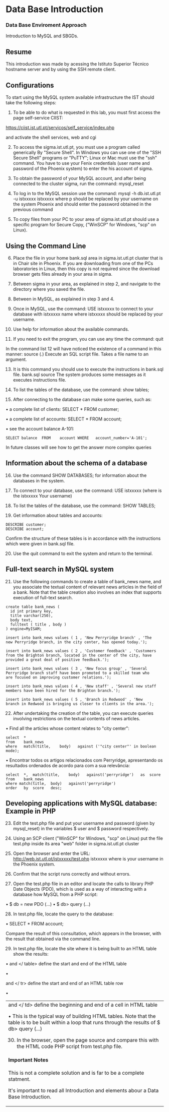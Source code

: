 # Data Base Introduction

### Data Base Enviroment Approach

Introduction to MySQL and SBGDs.


## Resume

This introduction was made by acessing the Istituto Superior Técnico hostname server and by using the SSH remote client.


## Configurations

To start using the MySQL system available infrastructure the IST should take the following steps: 

1. To be able to do what is requested in this lab, you must first access the page 
self-service CIIST:

https://ciist.ist.utl.pt/servicos/self_service/index.php

and activate the shell services, web and cgi 

2. To access the sigma.ist.utl.pt, you must use a program called generically 
By "Secure Shell". In Windows you can use one of the "SSH Secure Shell" programs 
or "PuTTY"; Linux or Mac must use the "ssh" command. You have to use your 
Fenix ​​credentials (user name and password of the Phoenix system) to enter the 
his account of sigma. 

3. To obtain the password of your MySQL account, and after being connected to the cluster sigma, 
run the command: mysql_reset 

4. To log in to the MySQL session use the command: mysql -h db.ist.utl.pt -u 
istxxxxx istxxxxx where p should be replaced by your username on the system 
Phoenix and should enter the password obtained in the previous command 

5. To copy files from your PC to your area of sigma.ist.utl.pt should use a 
specific program for Secure Copy, ("WinSCP" for Windows, "scp" on Linux).


## Using the Command Line

6. Place the file in your home bank.sql area in sigma.ist.utl.pt cluster that is in 
Chair site in Phoenix. If you are downloading from one of the PCs 
laboratories in Linux, then this copy is not required since the download 
browser gets files already in your area in sigma. 

7. Between sigma in your area, as explained in step 2, and navigate to the directory 
where you saved the file. 

8. Between in MySQL, as explained in step 3 and 4. 

9. Once in MySQL, use the command: USE istxxxxx 
to connect to your database with istxxxxx name where istxxxxx should be 
replaced by your username. 

10. Use help for information about the available commands. 

11. If you need to exit the program, you can use any time the command: quit 

In the command list 12 will have noticed the existence of a command in this manner: 
source (\.) Execute an SQL script file. Takes a file name to an argument. 

13. It is this command you should use to execute the instructions in bank.sql file. 
bank.sql source 
The system produces some messages as it executes instructions file. 

14. To list the tables of the database, use the command: show tables; 

15. After connecting to the database can make some queries, such as: 

• a complete list of clients: SELECT * FROM customer; 

• a complete list of accounts: SELECT * FROM account; 

• see the account balance A-101:

```
SELECT balance	FROM	account	WHERE	account_number='A-101';
```

In future classes will see how to get the answer more complex queries


## Information about the schema of a database

16. Use the command SHOW DATABASES; for information about the databases 
in the system. 

17. To connect to your database, use the command: USE istxxxxx (where is the istxxxxx 
Your username) 

18. To list the tables of the database, use the command: SHOW TABLES; 

19. Get information about tables and accounts:

```
DESCRIBE customer;
DESCRIBE account;
```

Confirm the structure of these tables is in accordance with the instructions which were 
given in bank.sql file. 

20. Use the quit command to exit the system and return to the terminal.


## Full-text search in MySQL system

21. Use the following commands to create a table of bank_news name, and you 
associate the textual content of relevant news articles in the field of a 
bank. Note that the table creation also involves an index that supports 
execution of full-text search.

```
create table bank_news (
  id int primary key, 
  title varchar(250),
  body text,
  fulltext ( title , body )
) engine=MyISAM;

insert into bank_news values ( 1 , 'New Perryridge branch' , 'The
new Perryridge branch, in the city center, has opened today.');

insert into bank_news values ( 2 , 'Customer feedback' , 'Customers 
from the Brighton branch, located in the center of the city, have 
provided a great deal of positive feedback.');

insert into bank_news values ( 3 , 'New focus group' , 'Several 
Perryridge branch staff have been promoted to a skilled team who 
are focused on improving customer relations.');

insert into bank_news values ( 4 , 'New staff' , 'Several new staff 
members have been hired for the Brighton branch.');

insert into bank_news values ( 5 , 'Branch in Redwood' , 'New 
branch in Redwood is bringing us closer to clients in the area.');
```

22. After undertaking the creation of the table, you can execute queries involving restrictions 
on the textual contents of news articles. 

• Find all the articles whose content relates to "city center":

```
select	*	
from	bank_news	
where	match(title,	body)	against	('"city	center"' in	boolean	mode);
```

• Encontrar	 todos	 os	 artigos	 relacionados	 com	 Perryridge,	 apresentando	 os	
resultados	ordenados	de	acordo	para	com	a	sua	relevância:

```
select	*,	match(title,	body)	against('perryridge')	as	score
from	bank_news
where match(title,	body)	against('perryridge')
order	by	score	desc;
```


## Developing applications with MySQL database: Example in PHP

23. Edit the test.php file and put your username and password (given by 
mysql_reset) in the variables $ user and $ password respectively. 

24. Using an SCP client ("WinSCP" for Windows, "scp" on Linux) put the file 
test.php inside its area "web" folder in sigma.ist.utl.pt cluster 

25. Open the browser and enter the URL: 
http://web.ist.utl.pt/istxxxxx/test.php 
istxxxxx where is your username in the Phoenix system. 

26. Confirm that the script runs correctly and without errors. 

27. Open the test.php file in an editor and locate the calls to library PHP Date 
Objects (PDO), which is used as a way of interacting with a database 
how MySQL from a PHP script: 

• $ db = new PDO (...) 
• $ db> query (...) 

28. In test.php file, locate the query to the database: 

• SELECT * FROM account; 

Compare the result of this consultation, which appears in the browser, with the result that 
obtained via the command line. 

29. In test.php file, locate the site where it is being built to an HTML table 
show the results: 

• <table> and </ table> define the start and end of the HTML table 

• <tr> and </ tr> define the start and end of an HTML table row 

• <td> and </ td> define the beginning and end of a cell in HTML table 

• This is the typical way of building HTML tables. Note that the table is 
to be built within a loop that runs through the results of $ db> query (...) 

30. In the browser, open the page source and compare this with the HTML code 
PHP script from test.php file.


#### Important Notes

This is not a complete solution and is far to be a complete statment.

It's important to read all Introduction and elements abour a Data Base Introduction.

